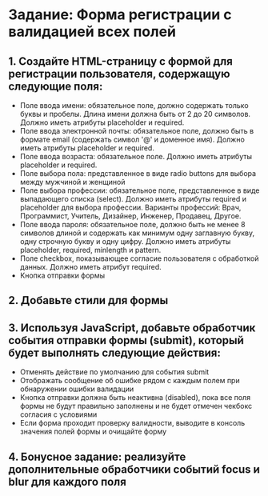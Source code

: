 # Задание: Форма регистрации с валидацией всех полей

## 1. Создайте HTML-страницу с формой для регистрации пользователя, содержащую следующие поля:
* Поле ввода имени: обязательное поле, должно содержать только буквы и пробелы. Длина имени должна быть от 2 до 20 символов. Должно иметь атрибуты placeholder и required.
* Поле ввода электронной почты: обязательное поле, должно быть в формате email (содержать символ '@' и доменное имя). Должно иметь атрибуты placeholder и required.
* Поле ввода возраста: обязательное поле. Должно иметь атрибуты placeholder и required.
* Поле выбора пола: представленное в виде radio buttons для выбора между мужчиной и женщиной
* Поле выбора профессии: обязательное поле, представленное в виде выпадающего списка (select). Должно иметь атрибуты required и placeholder для выбора профессии. Варианты профессий: Врач, Программист, Учитель, Дизайнер, Инженер, Продавец, Другое.
* Поле ввода пароля: обязательное поле, должно быть не менее 8 символов длиной и содержать как минимум одну заглавную букву, одну строчную букву и одну цифру. Должно иметь атрибуты placeholder, required, minlength и pattern.
* Поле checkbox, показывающее согласие пользователя с обработкой данных. Должно иметь атрибут required.
* Кнопка отправки формы
## 2. Добавьте стили для формы
## 3. Используя JavaScript, добавьте обработчик события отправки формы (submit), который будет выполнять следующие действия:
* Отменять действие по умолчанию для события submit
* Отображать сообщение об ошибке рядом с каждым полем при обнаружении ошибки валидации
* Кнопка отправки должна быть неактивна (disabled), пока все поля формы не будут правильно заполнены и не будет отмечен чекбокс согласия с условиями
* Если форма проходит проверку валидности, выводите в консоль значения полей формы и очищайте форму
## 4. Бонусное задание: реализуйте дополнительные обработчики событий focus и blur для каждого поля
